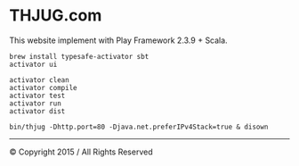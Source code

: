 THJUG.com
=================================
This website implement with Play Framework 2.3.9 + Scala.


```Instruction
brew install typesafe-activator sbt
activator ui
```


```Activator
activator clean
activator compile
activator test
activator run
activator dist
```


```Start
bin/thjug -Dhttp.port=80 -Djava.net.preferIPv4Stack=true & disown
```

----
&copy; Copyright 2015 / All Rights Reserved
